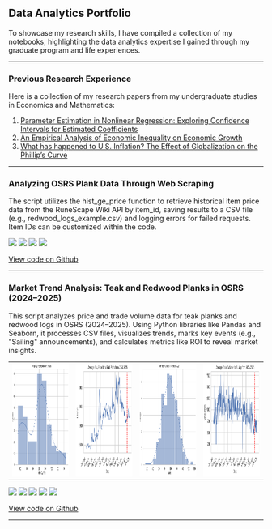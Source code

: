## Data Analytics Portfolio
To showcase my research skills, I have compiled a collection of my notebooks, highlighting the data analytics expertise I gained through my graduate program and life experiences. 

---

### Previous Research Experience
Here is a collection of my research papers from my undergraduate studies in Economics and Mathematics:
1. [Parameter Estimation in Nonlinear Regression: Exploring Confidence Intervals for Estimated Coefficients](https://scholar.umw.edu/student_research/390/)
2. [An Empirical Analysis of Economic Inequality on Economic Growth](https://scholar.umw.edu/student_research/389/)
3. [What has happened to U.S. Inflation? The Effect of Globalization on the Phillip’s Curve](https://blogs.elon.edu/ipe/issues/volume-29-issue-1-2020/)

--- 

### Analyzing OSRS Plank Data Through Web Scraping
The script utilizes the hist_ge_price function to retrieve historical item price data from the RuneScape Wiki API by item_id, saving results to a CSV file (e.g., redwood_logs_example.csv) and logging errors for failed requests. Item IDs can be customized within the code.

[![](https://img.shields.io/badge/Python-white?logo=Python)](#) [![](https://img.shields.io/badge/Jupyter-white?logo=Jupyter)](#) [![](https://img.shields.io/badge/DataExtraction-white?logo=DataExtraction)](#) [![](https://img.shields.io/badge/Runescape-white?logo=Runescape)](#) 

[View code on Github]()

--- 

### Market Trend Analysis: Teak and Redwood Planks in OSRS (2024–2025)
This script analyzes price and trade volume data for teak planks and redwood logs in OSRS (2024–2025). Using Python libraries like Pandas and Seaborn, it processes CSV files, visualizes trends, marks key events (e.g., "Sailing" announcements), and calculates metrics like ROI to reveal market insights.

<table>
  <tr>
    <td><img src="Images/Figure 2025-03-25 212214 (0).png?raw=true" width="225" height="225"/></td>
    <td><img src="Images/Figure 2025-03-25 212214 (1).png?raw=true" width="225" height="225"/></td>
    <td><img src="Images/Figure 2025-03-25 212214 (6).png?raw=true" width="225" height="225"/></td>
    <td><img src="Images/Figure 2025-03-25 212214 (7).png?raw=true" width="225" height="225"/></td>
  <tr>
<table>

[![](https://img.shields.io/badge/Python-white?logo=Python)](#) [![](https://img.shields.io/badge/Jupyter-white?logo=Jupyter)](#) [![](https://img.shields.io/badge/Seaborn-white?logo=Seaborn)](#)
[![](https://img.shields.io/badge/Pandas-white?logo=Pandas)](#) [![](https://img.shields.io/badge/Runescape-white?logo=Runescape)](#)

[View code on Github]()

---

